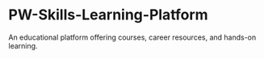 # PW-Skills-Learning-Platform
An educational platform offering courses, career resources, and hands-on learning.
